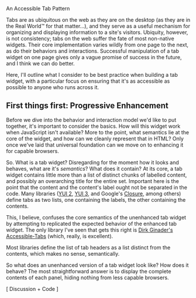 An Accessible Tab Pattern

Tabs are as ubiquitous on the web as they are on the desktop (as they are in the Real World™ for that matter...), and they serve as a useful mechanism for organizing and displaying information to a site's visitors.  Ubiquity, however, is not consistency; tabs on the web suffer the fate of most non-native widgets.  Their core implementation varies wildly from one page to the next, as do their behaviors and interactions.  Successful manipulation of a tab widget on one page gives only a vague promise of success in the future, and I think we can do better.

Here, I'll outline what I consider to be best practice when building a tab widget, with a particular focus on ensuring that it's as accessible as possible to anyone who runs across it.  

First things first: Progressive Enhancement
-------------------------------------------

Before we dive into the behavior and interaction model we'd like to put together, it's important to consider the basics.  How will this widget work when JavaScript isn't available?  More to the point, what semantics lie at the core of the widget, and how can we cleanly represent that in HTML?  Only once we've laid that universal foundation can we move on to enhancing it for capable browsers.

So.  What is a tab widget?  Disregarding for the moment how it looks and behaves, what are it's _semantics_?  What does it contain?  At its core, a tab widget contains little more than a list of distinct chunks of labelled content, and possibly an overarching title for the entire set.  Important here is the point that the content and the content's label ought not be separated in the code.  Many libraries ([YUI 2][y2], [YUI 3][y3], and Google's [Closure][], among others) define tabs as two lists, one containing the labels, the other containing the contents.

This, I believe, confuses the core semantics of the unenhanced tab widget by attempting to replicated the expected behavior of the enhanced tab widget.  The only library I've seen that gets this right is [Dirk Ginader's][dirk] [Accessible-Tabs][dirktabs] (which, really, is excellent). 

[y2]:       http://developer.yahoo.com/yui/tabview/
[y3]:       http://developer.yahoo.com/yui/3/examples/node-focusmanager/node-focusmanager-2.html
[Closure]:  http://closure-library.googlecode.com/svn/trunk/closure/goog/demos/tabbar.html

 Most libraries define the list of tab headers as a list distinct from the contents, which makes no sense, semantically.

[dirk]: http://blog.ginader.de/archives/2009/02/07/jQuery-Accessible-Tabs-How-to-make-tabs-REALLY-accessible.php
[dirktabs]: http://github.com/ginader/Accessible-Tabs

  So what does an unenhanced version of a tab widget look like?  How does it behave?  The most straightforward answer is to display the complete contents of each panel, hiding nothing from less capable browsers.  

[ Discussion + Code ]




